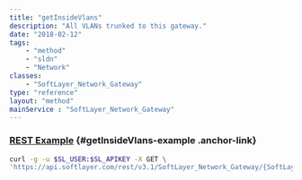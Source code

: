 ```yaml
---
title: "getInsideVlans"
description: "All VLANs trunked to this gateway."
date: "2018-02-12"
tags:
    - "method"
    - "sldn"
    - "Network"
classes:
    - "SoftLayer_Network_Gateway"
type: "reference"
layout: "method"
mainService : "SoftLayer_Network_Gateway"
---
```


### [REST Example](#getInsideVlans-example) <a href="/article/rest/"><i class="fas fa-question"></i></a> {#getInsideVlans-example .anchor-link} 
```bash
curl -g -u $SL_USER:$SL_APIKEY -X GET \
'https://api.softlayer.com/rest/v3.1/SoftLayer_Network_Gateway/{SoftLayer_Network_GatewayID}/getInsideVlans'
```
